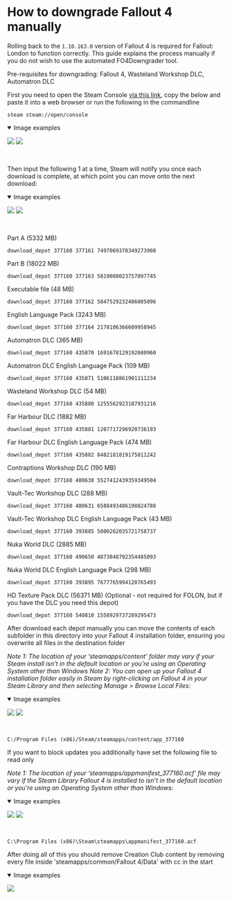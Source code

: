 # How to downgrade Fallout 4 manually

Rolling back to the `1.10.163.0` version of Fallout 4 is required for Fallout: London to function correctly. This guide explains the process manually if you do not wish to use the automated FO4Downgrader tool.

Pre-requisites for downgrading:
Fallout 4, Wasteland Workshop DLC, Automatron DLC

First you need to open the Steam Console [via this link](steam://open/console), copy the below and paste it into a web browser or run the following in the commandline
```
steam steam://open/console
```
<details open>
<summary>Image examples</summary>

![](./img/Manually/image1.png)
![](./img/Manually/image2.png)
</details>

<br>

Then input the following 1 at a time, Steam will notify you once each download is complete, at which point you can move onto the next download:

<details open>
<summary>Image examples</summary>

![](./img/Manually/image3.jpeg)
![](./img/Manually/image4.jpeg)
</details>

<br>

Part A (5332 MB)
```
download_depot 377160 377161 7497069378349273908
```
Part B (18022 MB)
```
download_depot 377160 377163 5819088023757897745
```
Executable file (48 MB)
```
download_depot 377160 377162 5847529232406005096
```
English Language Pack (3243 MB)
```
download_depot 377160 377164 2178106366609958945
```
Automatron DLC (365 MB)
```
download_depot 377160 435870 1691678129192680960
```
Automatron DLC English Language Pack (109 MB)
```
download_depot 377160 435871 5106118861901111234
```
Wasteland Workshop DLC (54 MB)
```
download_depot 377160 435880 1255562923187931216
```
Far Harbour DLC (1882 MB)
```
download_depot 377160 435881 1207717296920736193
```
Far Harbour DLC English Language Pack (474 MB)
```
download_depot 377160 435882 8482181819175811242
```
Contraptions Workshop DLC (190 MB)
```
download_depot 377160 480630 5527412439359349504
```
Vault-Tec Workshop DLC (288 MB)
```
download_depot 377160 480631 6588493486198824788
```
Vault-Tec Workshop DLC English Language Pack (43 MB)
```
download_depot 377160 393885 5000262035721758737
```
Nuka World DLC (2885 MB)
```
download_depot 377160 490650 4873048792354485093
```
Nuka World DLC English Language Pack (298 MB)
```
download_depot 377160 393895 7677765994120765493
```
HD Texture Pack DLC (56371 MB) (Optional - not required for FOLON, but if you have the DLC you need this depot)
```
download_depot 377160 540810 1558929737289295473
```

After download each depot manually you can move the contents of each subfolder in this directory into your Fallout 4 installation folder, ensuring you overwrite all files in the destination folder

_Note 1: The location of your ‘steamapps/content’ folder may vary if your Steam install isn’t in the default location or you’re using an Operating System other than Windows
Note 2: You can open up your Fallout 4 installation folder easily in Steam by right-clicking on Fallout 4 in your Steam Library and then selecting Manage > Browse Local Files:_

<details open>
<summary>Image examples</summary>

![](./img/Manually/image5.png)
![](./img/Manually/image6.png)
</details>

<br>

```
C:/Program Files (x86)/Steam/steamapps/content/app_377160
```



If you want to block updates you additionally have set the following file to read only

_Note 1: The location of your ‘steamapps/appmanifest_377160.acf’ file may vary if the Steam Library Fallout 4 is installed to isn’t in the default location or you’re using an Operating System other than Windows:_
 
<details open>
<summary>Image examples</summary>

![](./img/Manually/image7.jpg)
![](./img/Manually/image8.jpg)
</details>

<br>

```
C:\Program Files (x86)\Steam\steamapps\appmanifest_377160.acf
```

After doing all of this you should remove Creation Club content by removing every file inside 'steamapps/common/Fallout 4/Data' with cc in the start

<details open>
<summary>Image examples</summary>

![](./img/Manually/image9.png)
</details>

<br>
